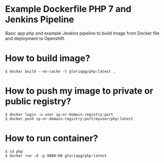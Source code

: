 # Example Dockerfile PHP 7 and Jenkins Pipeline

Basic app php and example Jenkins pipeline to build image from Docker file
and deployment to Openshift.

# How to build image?
```{r, engine='bash', count_lines}
$ docker build --no-cache -t gloriapg/php:latest .
```

# How to push my image to private or public registry?
```{r, engine='bash', count_lines}
$ docker login -u user ip-or-domain-registry:port
$ docker push ip-or-domain-registry:port/myuser/php:latest
```

# How to run container?
```{r, engine='bash', count_lines}
$ cd php
$ docker run -d -p 8080:80 gloriapg/php:latest
```
